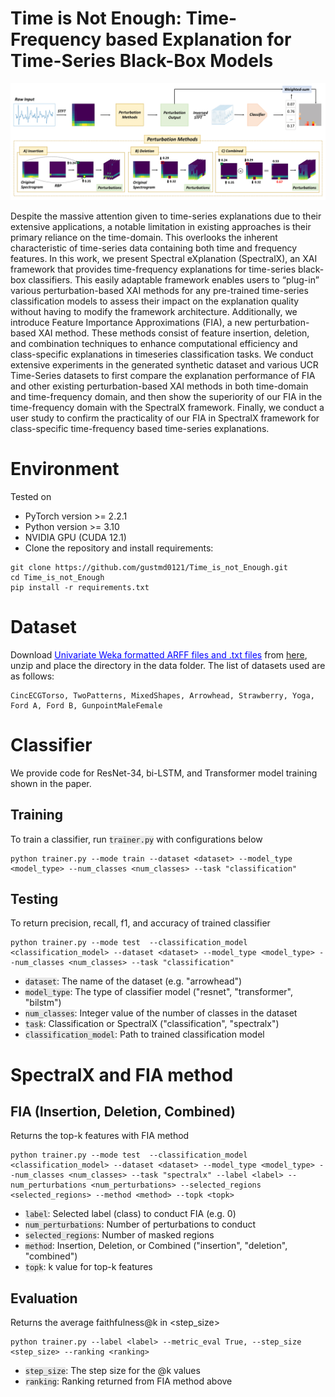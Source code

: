 # Time is Not Enough: Time-Frequency based Explanation for Time-Series Black-Box Models

![Model Architecture](figures/overall_figure.png)

Despite the massive attention given to time-series explanations due to their extensive applications, a notable limitation in existing approaches is their primary reliance on the time-domain. This overlooks the inherent characteristic of time-series data containing both time and frequency features. In this work, we present Spectral eXplanation (SpectralX), an XAI framework that provides time-frequency explanations for time-series black-box classifiers. This easily adaptable framework enables users to “plug-in” various perturbation-based XAI methods for any pre-trained time-series classification models to assess their impact on the explanation quality without having to modify the framework architecture. Additionally, we introduce Feature Importance Approximations (FIA), a new perturbation-based XAI method. These methods consist of feature insertion, deletion, and combination techniques to enhance computational efficiency and class-specific explanations in timeseries classification tasks. We conduct extensive experiments in the generated synthetic dataset and various UCR Time-Series datasets to first compare the explanation performance of FIA and other existing perturbation-based XAI methods in both time-domain and time-frequency domain, and then show the superiority of our FIA in the time-frequency domain with the SpectralX framework. Finally, we conduct a user study to confirm the practicality of our FIA in SpectralX framework for class-specific time-frequency based time-series explanations.

# Environment
Tested on
* PyTorch version >= 2.2.1
* Python version >= 3.10 
* NVIDIA GPU (CUDA 12.1)
* Clone the repository and install requirements: 
```
git clone https://github.com/gustmd0121/Time_is_not_Enough.git
cd Time_is_not_Enough
pip install -r requirements.txt
```

# Dataset 
Download <span style="color: blue; text-decoration: underline;">Univariate Weka formatted ARFF files and .txt files</span> from [here](https://www.timeseriesclassification.com/dataset.php), unzip and place the directory in the data folder. The list of datasets used are as follows:
```
CincECGTorso, TwoPatterns, MixedShapes, Arrowhead, Strawberry, Yoga, Ford A, Ford B, GunpointMaleFemale
```

# Classifier
We provide code for ResNet-34, bi-LSTM, and Transformer model training shown in the paper. 

## Training
To train a classifier, run <code style="background-color: #E8E8E8;">trainer.py</code> with configurations below 
```
python trainer.py --mode train --dataset <dataset> --model_type <model_type> --num_classes <num_classes> --task "classification"
```

## Testing
To return precision, recall, f1, and accuracy of trained classifier 
```
python trainer.py --mode test  --classification_model <classification_model> --dataset <dataset> --model_type <model_type> --num_classes <num_classes> --task "classification"
```

* <code style="background-color: #E8E8E8;">dataset</code>: The name of the dataset (e.g. "arrowhead")
* <code style="background-color: #E8E8E8;">model_type</code>: The type of classifier model ("resnet", "transformer", "bilstm")
* <code style="background-color: #E8E8E8;">num_classes</code>: Integer value of the number of classes in the dataset 
* <code style="background-color: #E8E8E8;">task</code>: Classification or SpectralX ("classification", "spectralx")
* <code style="background-color: #E8E8E8;">classification_model</code>: Path to trained classification model

# SpectralX and FIA method 

## FIA (Insertion, Deletion, Combined)
Returns the top-k features with FIA method 
```
python trainer.py --mode test  --classification_model <classification_model> --dataset <dataset> --model_type <model_type> --num_classes <num_classes> --task "spectralx" --label <label> --num_perturbations <num_perturbations> --selected_regions <selected_regions> --method <method> --topk <topk>  
```

* <code style="background-color: #E8E8E8;">label</code>: Selected label (class) to conduct FIA (e.g. 0)
* <code style="background-color: #E8E8E8;">num_perturbations</code>: Number of perturbations to conduct
* <code style="background-color: #E8E8E8;">selected_regions</code>: Number of masked regions 
* <code style="background-color: #E8E8E8;">method</code>: Insertion, Deletion, or Combined ("insertion", "deletion", "combined")
* <code style="background-color: #E8E8E8;">topk</code>: k value for top-k features 

## Evaluation 
Returns the average faithfulness@k in <step_size>
```
python trainer.py --label <label> --metric_eval True, --step_size <step_size> --ranking <ranking>   
```
  
* <code style="background-color: #E8E8E8;">step_size</code>: The step size for the @k values 
* <code style="background-color: #E8E8E8;">ranking</code>: Ranking returned from FIA method above